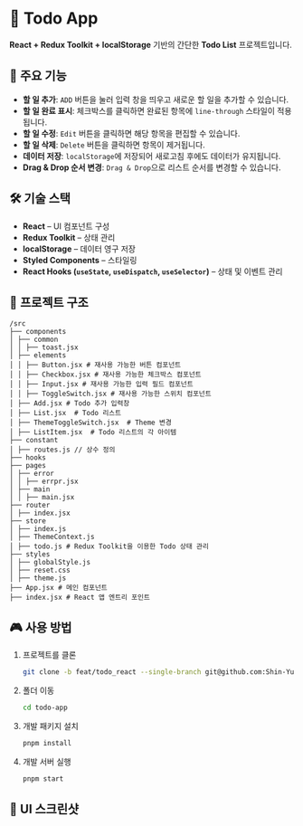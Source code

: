 # 📌 Todo App

**React + Redux Toolkit + localStorage** 기반의 간단한 **Todo List** 프로젝트입니다.

## 🚀 주요 기능
- **할 일 추가**: `ADD` 버튼을 눌러 입력 창을 띄우고 새로운 할 일을 추가할 수 있습니다.
- **할 일 완료 표시**: 체크박스를 클릭하면 완료된 항목에 `line-through` 스타일이 적용됩니다.
- **할 일 수정**: `Edit` 버튼을 클릭하면 해당 항목을 편집할 수 있습니다.
- **할 일 삭제**: `Delete` 버튼을 클릭하면 항목이 제거됩니다.
- **데이터 저장**: `localStorage`에 저장되어 새로고침 후에도 데이터가 유지됩니다.
- **Drag & Drop 순서 변경**: `Drag & Drop`으로 리스트 순서를 변경할 수 있습니다.

## 🛠️ 기술 스택
- **React** – UI 컴포넌트 구성
- **Redux Toolkit** – 상태 관리
- **localStorage** – 데이터 영구 저장
- **Styled Components** – 스타일링
- **React Hooks (`useState`, `useDispatch`, `useSelector`)** – 상태 및 이벤트 관리

## 📂 프로젝트 구조
```
/src
├── components
│ ├── common
│ │ ├── toast.jsx
│ ├── elements
│ │ ├── Button.jsx # 재사용 가능한 버튼 컴포넌트
│ │ ├── Checkbox.jsx # 재사용 가능한 체크박스 컴포넌트
│ │ ├── Input.jsx # 재사용 가능한 입력 필드 컴포넌트
│ │ ├── ToggleSwitch.jsx # 재사용 가능한 스위치 컴포넌트
│ ├── Add.jsx # Todo 추가 입력창
│ ├── List.jsx  # Todo 리스트
│ ├── ThemeToggleSwitch.jsx  # Theme 변경
│ ├── ListItem.jsx  # Todo 리스트의 각 아이템
├── constant
│ ├── routes.js // 상수 정의
├── hooks
├── pages
│ ├── error
│ │ ├── errpr.jsx
│ ├── main
│ │ ├── main.jsx
├── router
│ ├── index.jsx
├── store
│ ├── index.js
│ ├── ThemeContext.js
│ ├── todo.js # Redux Toolkit을 이용한 Todo 상태 관리
├── styles
│ ├── globalStyle.js
│ ├── reset.css
│ ├── theme.js
├── App.jsx # 메인 컴포넌트
├── index.jsx # React 앱 엔트리 포인트
```

## 🎮 사용 방법
1. 프로젝트를 클론
   ```sh
   git clone -b feat/todo_react --single-branch git@github.com:Shin-Yu-1/clone.git
   ```
2. 폴더 이동
   ```sh
   cd todo-app
   ```
3. 개발 패키지 설치
   ```sh
   pnpm install
   ```   
4. 개발 서버 실행
   ```sh
   pnpm start
   ```   

## 📸 UI 스크린샷
